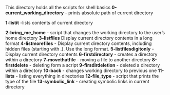 This directory holds all the scripts for shell basics
**0-current_working_directory** - prints absolute path of current directory

**1-listit** -lists contents of current directory

**2-bring_me_home** - script that changes the working directory to the user’s home directory
**3-listfiles** Display current directory contents in a long format
**4-listmorefiles** - Display current directory contents, including hidden files (starting with .). Use the long format.
**5-listfilesdigitonly** - Display current directory contents
**6-firstdirectory** - creates a directory within a directory
**7-movethatfile** - moving a file to another directory
**8-firstdelete** - deleting form a script
**9-firsdirdeletion** - deleted a directory within a directory
**10-back** - changes working directory to previous one
**11-lists** - listing everything in directories
**12-file_type** - script that prints the type of the file
**13-symbolic_link** - creating symbolic links in current directory
